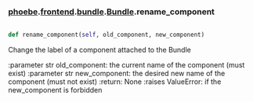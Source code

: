 ### [phoebe](phoebe.md).[frontend](phoebe.frontend.md).[bundle](phoebe.frontend.bundle.md).[Bundle](phoebe.frontend.bundle.Bundle.md).rename_component

```py

def rename_component(self, old_component, new_component)

```



Change the label of a component attached to the Bundle

:parameter str old_component: the current name of the component
    (must exist)
:parameter str new_component: the desired new name of the component
    (must not exist)
:return: None
:raises ValueError: if the new_component is forbidden

